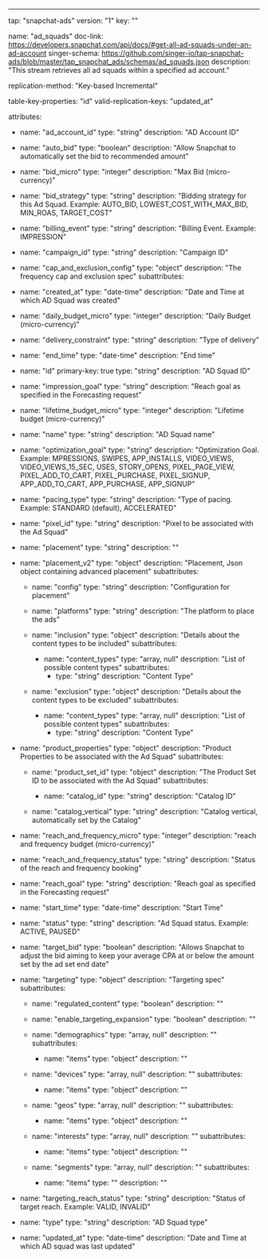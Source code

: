 ---
tap: "snapchat-ads"
version: "1"
key: ""

name: "ad_squads"
doc-link: https://developers.snapchat.com/api/docs/#get-all-ad-squads-under-an-ad-account
singer-schema: https://github.com/singer-io/tap-snapchat-ads/blob/master/tap_snapchat_ads/schemas/ad_squads.json
description: "This stream retrieves all ad squads within a specified ad account."

replication-method: "Key-based Incremental"

table-key-properties: "id"
valid-replication-keys: "updated_at"

attributes:
  - name: "ad_account_id"
    type: "string"
    description: "AD Account ID"

  - name: "auto_bid"
    type: "boolean"
    description: "Allow Snapchat to automatically set the bid to recommended amount"

  - name: "bid_micro"
    type: "integer"
    description: "Max Bid (micro-currency)"

  - name: "bid_strategy"
    type: "string"
    description: "Bidding strategy for this Ad Squad. Example: AUTO_BID, LOWEST_COST_WITH_MAX_BID, MIN_ROAS, TARGET_COST"

  - name: "billing_event"
    type: "string"
    description: "Billing Event. Example: IMPRESSION"

  - name: "campaign_id"
    type: "string"
    description: "Campaign ID"

  - name: "cap_and_exclusion_config"
    type: "object"
    description: "The frequency cap and exclusion spec"
    subattributes:

  - name: "created_at"
    type: "date-time"
    description: "Date and Time at which AD Squad was created"

  - name: "daily_budget_micro"
    type: "integer"
    description: "Daily Budget (micro-currency)"

  - name: "delivery_constraint"
    type: "string"
    description: "Type of delivery"

  - name: "end_time"
    type: "date-time"
    description: "End time"

  - name: "id"
    primary-key: true
    type: "string"
    description: "AD Squad ID"

  - name: "impression_goal"
    type: "string"
    description: "Reach goal as specified in the Forecasting request"

  - name: "lifetime_budget_micro"
    type: "integer"
    description: "Lifetime budget (micro-currency)"

  - name: "name"
    type: "string"
    description: "AD Squad name"

  - name: "optimization_goal"
    type: "string"
    description: "Optimization Goal. Example: MPRESSIONS, SWIPES, APP_INSTALLS, VIDEO_VIEWS, VIDEO_VIEWS_15_SEC, USES, STORY_OPENS, PIXEL_PAGE_VIEW, PIXEL_ADD_TO_CART, PIXEL_PURCHASE, PIXEL_SIGNUP, APP_ADD_TO_CART, APP_PURCHASE, APP_SIGNUP"

  - name: "pacing_type"
    type: "string"
    description: "Type of pacing. Example: STANDARD (default), ACCELERATED"

  - name: "pixel_id"
    type: "string"
    description: "Pixel to be associated with the Ad Squad"

  - name: "placement"
    type: "string"
    description: ""

  - name: "placement_v2"
    type: "object"
    description: "Placement, Json object containing advanced placement"
    subattributes:
    - name: "config"
      type: "string"
      description: "Configuration for placement"

    - name: "platforms"
      type: "string"
      description: "The platform to place the ads"

    - name: "inclusion"
      type: "object"
      description: "Details about the content types to be included"
      subattributes:
      - name: "content_types"
        type: "array, null"
        description: "List of possible content types"
        subattributes:
        - type: "string"
          description: "Content Type"


    - name: "exclusion"
      type: "object"
      description: "Details about the content types to be excluded"
      subattributes:
      - name: "content_types"
        type: "array, null"
        description: "List of possible content types"
        subattributes:
        - type: "string"
          description: "Content Type"



  - name: "product_properties"
    type: "object"
    description: "Product Properties to be associated with the Ad Squad"
    subattributes:
      - name: "product_set_id"
      type: "object"
      description: "The Product Set ID to be associated with the Ad Squad"
      subattributes:
        - name: "catalog_id"
        type: "string"
        description: "Catalog ID"

    - name: "catalog_vertical"
      type: "string"
      description: "Catalog vertical, automatically set by the Catalog"

  - name: "reach_and_frequency_micro"
    type: "integer"
    description: "reach and frequency budget (micro-currency)"

  - name: "reach_and_frequency_status"
    type: "string"
    description: "Status of the reach and frequency booking"

  - name: "reach_goal"
    type: "string"
    description: "Reach goal as specified in the Forecasting request"

  - name: "start_time"
    type: "date-time"
    description: "Start Time"

  - name: "status"
    type: "string"
    description: "Ad Squad status. Example: ACTIVE, PAUSED"

  - name: "target_bid"
    type: "boolean"
    description: "Allows Snapchat to adjust the bid aiming to keep your average CPA at or below the amount set by the ad set end date"

  - name: "targeting"
    type: "object"
    description: "Targeting spec"
    subattributes:
    - name: "regulated_content"
      type: "boolean"
      description: ""

    - name: "enable_targeting_expansion"
      type: "boolean"
      description: ""

    - name: "demographics"
      type: "array, null"
      description: ""
      subattributes:
      - name: "items"
        type: "object"
        description: ""

    - name: "devices"
      type: "array, null"
      description: ""
      subattributes:
      - name: "items"
        type: "object"
        description: ""

    - name: "geos"
      type: "array, null"
      description: ""
      subattributes:
      - name: "items"
        type: "object"
        description: ""

    - name: "interests"
      type: "array, null"
      description: ""
      subattributes:
      - name: "items"
        type: "object"
        description: ""

    - name: "segments"
      type: "array, null"
      description: ""
      subattributes:
      - name: "items"
        type: ""
        description: ""


  - name: "targeting_reach_status"
    type: "string"
    description: "Status of target reach. Example: VALID, INVALID"

  - name: "type"
    type: "string"
    description: "AD Squad type"

  - name: "updated_at"
    type: "date-time"
    description: "Date and Time at which AD squad was last updated"


